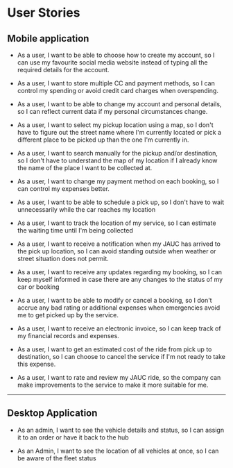 # User Stories

## Mobile application

-   As a user, I want to be able to choose how to create my account, so I can use my favourite social media website instead of typing all the required details for the account.

-   As a user, I want to store multiple CC and payment methods, so I can control my spending or avoid credit card charges when overspending.

-   As a user, I want to be able to change my account and personal details, so I can reflect current data if my personal circumstances change.

-   As a user, I want to select my pickup location using a map, so I don't have to figure out the street name where I'm currently located or pick a different place to be picked up than the one I'm currently in.

-   As a user, I want to search manually for the pickup and/or destination, so I don't have to understand the map of my location if I already know the name of the place I want to be collected at.

-   As a user, I want to change my payment method on each booking, so I can control my expenses better.

-   As a user, I want to be able to schedule a pick up, so I don't have to wait unnecessarily while the car reaches my location

-   As a user, I want to track the location of my service, so I can estimate the waiting time until I'm being collected

-   As a user, I want to receive a notification when my JAUC has arrived to the pick up location, so I can avoid standing outside when weather or street situation does not permit.

-   As a user, I want to receive any updates regarding my booking, so I can keep myself informed in case there are any changes to the status of my car or booking

-   As a user, I want to be able to modify or cancel a booking, so I don't accrue any bad rating or additional expenses when emergencies avoid me to get picked up by the service.

-   As a user, I want to receive an electronic invoice, so I can keep track of my financial records and expenses.

-   As a user, I want to get an estimated cost of the ride from pick up to destination, so I can choose to cancel the service if I'm not ready to take this expense.

-   As a user, I want to rate and review my JAUC ride, so the company can make improvements to the service to make it more suitable for me.

---

## Desktop Application

-   As an admin, I want to see the vehicle details and status, so I can assign it to an order or have it back to the hub

-   As an Admin, I want to see the location of all vehicles at once, so I can be aware of the fleet status
